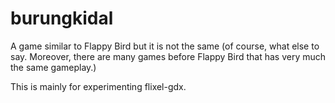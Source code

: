 burungkidal
===========

A game similar to Flappy Bird but it is not the same (of course, what else to say.
Moreover, there are many games before Flappy Bird that has very much the same gameplay.)

This is mainly for experimenting flixel-gdx.
